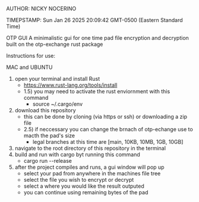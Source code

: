 AUTHOR: NICKY NOCERINO

TIMEPSTAMP: Sun Jan 26 2025 20:09:42 GMT-0500 (Eastern Standard Time)

OTP GUI
A minimalistic gui for one time pad file encryption and decryption
built on the otp-exchange rust package

Instructions for use:

MAC and UBUNTU

1) open your terminal and install Rust
   - https://www.rust-lang.org/tools/install
   - 1.5) you may need to activate the rust enviornment with this command
       - source ~/.cargo/env
2) download this repository
   - this can be done by cloning (via https or ssh) or downloading a zip file
   - 2.5) if neccessary you can change the brnach of otp-echange use to macth the
     pad's size
       - legal branches at this time are [main, 10KB, 10MB, 1GB, 10GB]
3) navigate to the root directory of this repository in the terminal
4) build and run with cargo byt running this command
   - cargo run --release
5) after the project compiles and runs, a gui window will pop up
   - select your pad from anywhere in the machines file tree
   - select the file you wish to encrypt or decrypt
   - select a where you would like the result outputed
   - you can continue using remaining bytes of the pad
